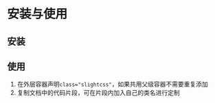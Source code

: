 # 安装与使用

## 安装

<!-- 引入css文件：必须 -->
<!-- 引入js文件：可选/自己实现 -->

## 使用

1. 在外层容器声明`class="slightcss"`，如果共用父级容器不需要重复添加
2. 复制文档中的代码片段，可在片段内加入自己的类名进行定制